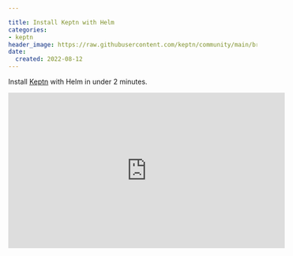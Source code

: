 ```yaml
---

title: Install Keptn with Helm
categories:
- keptn
header_image: https://raw.githubusercontent.com/keptn/community/main/branding/logos/keptn-logo-square.svg
date:
  created: 2022-08-12
---
```


Install [Keptn](https://keptn.sh) with Helm in under 2 minutes.

<!-- more -->

<iframe width="560" height="315" src="https://www.youtube.com/embed/neAqh4fAz-k" title="YouTube video player" frameborder="0" allow="accelerometer; autoplay; clipboard-write; encrypted-media; gyroscope; picture-in-picture" allowfullscreen></iframe>